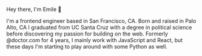 Hey there, I'm Emile 👋  

I'm a frontend engineer based in San Francisco, CA. Born and raised in Palo Alto, CA I graduated from UC Santa Cruz with a degree in political science before discovering my passion for building on the web. Formerly @doctor.com for 4 years, I mainly work with JavaScript and React, but these days I'm starting to play around with some Python as well. 

<!--
**echoghi/echoghi** is a ✨ _special_ ✨ repository because its `README.md` (this file) appears on your GitHub profile.

Here are some ideas to get you started:

- 🔭 I’m currently working on ...
- 🌱 I’m currently learning ...
- 👯 I’m looking to collaborate on ...
- 🤔 I’m looking for help with ...
- 💬 Ask me about ...
- 📫 How to reach me: ...
- 😄 Pronouns: ...
- ⚡ Fun fact: ...
-->
